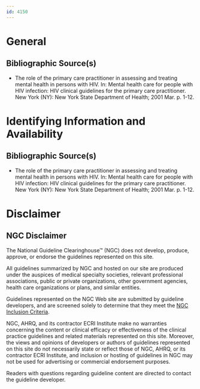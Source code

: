 ```yaml
---
id: 4150
---
```


# General

## Bibliographic Source(s)

- The role of the primary care practitioner in assessing and treating mental health in persons with HIV. In: Mental health care for people with HIV infection: HIV clinical guidelines for the primary care practitioner. New York (NY): New York State Department of Health; 2001 Mar. p. 1-12.

# Identifying Information and Availability

## Bibliographic Source(s)

- The role of the primary care practitioner in assessing and treating mental health in persons with HIV. In: Mental health care for people with HIV infection: HIV clinical guidelines for the primary care practitioner. New York (NY): New York State Department of Health; 2001 Mar. p. 1-12.

# Disclaimer

## NGC Disclaimer

The National Guideline Clearinghouse™ (NGC) does not develop, produce, approve, or endorse the guidelines represented on this site.

All guidelines summarized by NGC and hosted on our site are produced under the auspices of medical specialty societies, relevant professional associations, public or private organizations, other government agencies, health care organizations or plans, and similar entities.

Guidelines represented on the NGC Web site are submitted by guideline developers, and are screened solely to determine that they meet the [NGC Inclusion Criteria](/help-and-about/summaries/inclusion-criteria).

NGC, AHRQ, and its contractor ECRI Institute make no warranties concerning the content or clinical efficacy or effectiveness of the clinical practice guidelines and related materials represented on this site. Moreover, the views and opinions of developers or authors of guidelines represented on this site do not necessarily state or reflect those of NGC, AHRQ, or its contractor ECRI Institute, and inclusion or hosting of guidelines in NGC may not be used for advertising or commercial endorsement purposes.

Readers with questions regarding guideline content are directed to contact the guideline developer.

